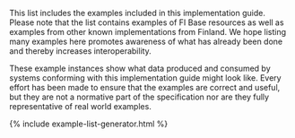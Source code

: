 This list includes the examples included in this implementation guide. Please note that the list
contains examples of FI Base resources as well as examples from other known implementations from
Finland. We hope listing many examples here promotes awareness of what has already been done and
thereby increases interoperability.

These example instances show what data produced and consumed by systems conforming with this
implementation guide might look like. Every effort has been made to ensure that the examples are
correct and useful, but they are not a normative part of the specification nor are they fully
representative of real world examples.

{% include example-list-generator.html %}
